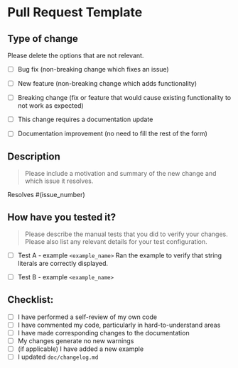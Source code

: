 # Pull Request Template

## Type of change
Please delete the options that are not relevant.

- [ ] Bug fix (non-breaking change which fixes an issue)
- [ ] New feature (non-breaking change which adds functionality)
- [ ] Breaking change (fix or feature that would cause existing functionality to not work as expected)
- [ ] This change requires a documentation update
- [ ] Documentation improvement (no need to fill the rest of the form)


## Description
> Please include a motivation and summary of the new change and which issue it resolves.

Resolves #(issue_number)


## How have you tested it?
> Please describe the manual tests that you did to verify your changes. Please also list any relevant details for your test configuration.

- [ ] Test A - example `<example_name>`
Ran the example to verify that string literals are correctly displayed.

- [ ] Test B - example `<example_name>`


## Checklist:
- [ ] I have performed a self-review of my own code
- [ ] I have commented my code, particularly in hard-to-understand areas
- [ ] I have made corresponding changes to the documentation
- [ ] My changes generate no new warnings
- [ ] (if applicable) I have added a new example
- [ ] I updated `doc/changelog.md`
